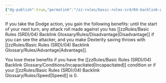 ```yaml
---
{"dg-publish":true,"permalink":"/zz-rules/basic-rules-srd/04-backlink-glossary/actions/dodge/","tags":["action"]}
---
```


If you take the Dodge action, you gain the following benefits: until the start of your next turn, any attack roll made against you has [[zzRules/Basic Rules (SRD)/04) Backlink Glossary/Rules/Disadvantage\|Disadvantage]] if you can see the attacker, and you make Dexterity saving throws with [[zzRules/Basic Rules (SRD)/04) Backlink Glossary/Rules/Advantage\|Advantage]].

You lose these benefits if you have the [[zzRules/Basic Rules (SRD)/04) Backlink Glossary/Conditions/Incapacitated\|Incapacitated]] condition or if your [[zzRules/Basic Rules (SRD)/04) Backlink Glossary/Rules/Speed\|Speed]] is 0.